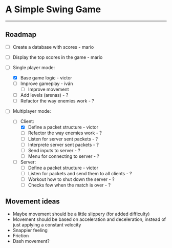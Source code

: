 
# A Simple Swing Game

---

## Roadmap 
- [ ] Create a database with scores - mario
- [ ] Display the top scores in the game - mario

- [ ] Single player mode:
  - [x] Base game logic - victor
  - [ ] Improve gameplay - iván
      - [ ] Improve movement
  - [ ] Add levels (arenas) - ?
  - [ ] Refactor the way enemies work - ?

- [ ] Multiplayer mode:
  - [ ] Client:
    - [x] Define a packet structure - victor
    - [ ] Refactor the way enemies work - ?
    - [ ] Listen for server sent packets - ?
    - [ ] Interprete server sent packets - ?
    - [ ] Send inputs to server - ?
    - [ ] Menu for connecting to server - ?

  - [ ] Server:
    - [ ] Define a packet structure - victor
    - [ ] Listen for packets and send them to all clients - ?
    - [ ] Workout how to shut down the server - ?
    - [ ] Checks fow when the match is over - ?

## Movement ideas 

  * Maybe movement should be a little slippery (for added difficulty)
  * Movement should be based on acceleration and deceleration, instead of just applying a constant velocity
  * Snappier feeling
  * Friction 
  * Dash movement?
